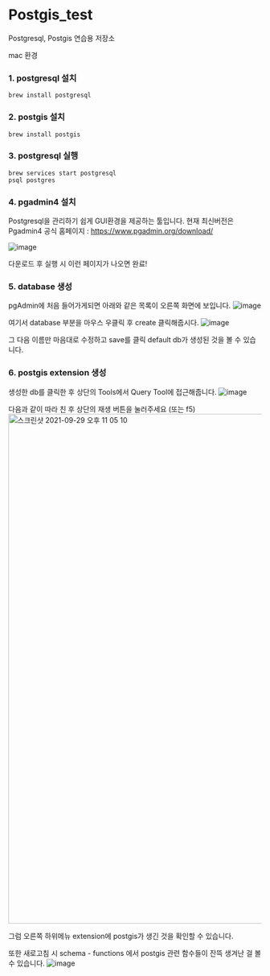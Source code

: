 # Postgis_test

Postgresql, Postgis 연습용 저장소

mac 환경

### 1. postgresql 설치

```
brew install postgresql
```

### 2. postgis 설치

```
brew install postgis
```

### 3. postgresql 실행

```
brew services start postgresql
psql postgres
```

### 4. pgadmin4 설치
Postgresql을 관리하기 쉽게 GUI환경을 제공하는 툴입니다. 현재 최신버전은 Pgadmin4
공식 홈페이지 : https://www.pgadmin.org/download/

![image](https://user-images.githubusercontent.com/52690419/135281956-d79aba82-c43a-4b6a-a981-a6d0b0deef0b.png)

다운로드 후 실행 시 이런 페이지가 나오면 완료!

### 5. database 생성
pgAdmin에 처음 들어가게되면 아래와 같은 목록이 오른쪽 화면에 보입니다.
![image](https://user-images.githubusercontent.com/52690419/135283983-890e6d16-be4a-4f8a-be30-e310b26788f5.png)

여기서 database 부분을 마우스 우클릭 후 create 클릭해줍시다.
![image](https://user-images.githubusercontent.com/52690419/135285032-e561ac42-ec13-4fb4-8102-b2fd37cc1a81.png)

그 다음 이름만 마음대로 수정하고 save를 클릭 default db가 생성된 것을 볼 수 있습니다.

### 6. postgis extension 생성
생성한 db를 클릭한 후 상단의 Tools에서 Query Tool에 접근해줍니다.
![image](https://user-images.githubusercontent.com/52690419/135284512-8e25169a-e135-49ee-b72d-81afaf395f84.png)

다음과 같이 따라 친 후 상단의 재생 버튼을 눌러주세요 (또는 f5)
<img width="1013" alt="스크린샷 2021-09-29 오후 11 05 10" src="https://user-images.githubusercontent.com/52690419/135284722-b5606db5-00fe-481e-91e7-89fbd4f4bb53.png">

그럼 오른쪽 하위메뉴 extension에 postgis가 생긴 것을 확인할 수 있습니다.

또한 새로고침 시 schema - functions 에서 postgis 관련 함수들이 잔뜩 생겨난 걸 볼 수 있습니다.
![image](https://user-images.githubusercontent.com/52690419/135285374-47428ad1-5518-4e03-a099-cc16dff59cc9.png)


